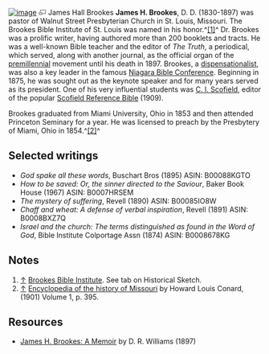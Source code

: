 [![image](images/thumb/0/02/Brookes.jpg/180px-Brookes.jpg)](http://www.theopedia.com/File:Brookes.jpg)
[![image](data:image/png;base64,iVBORw0KGgoAAAANSUhEUgAAAA8AAAALCAAAAACFLIiAAAAAAnRSTlMA/1uRIrUAAABPSURBVAjXY/j///+5vXDwjAHIr26ZAgXZe8H8a/+hoIcw/9nevdVL9+79DuPvzQYZFPUezu8BMZLXgkExnD8HAu6hqv//n+HZVjD4DuUDAKlChD3fj6aPAAAAAElFTkSuQmCC)](http://www.theopedia.com/File:Brookes.jpg "Enlarge")
James Hall Brookes
**James H. Brookes**, D. D. (1830-1897) was pastor of Walnut Street
Presbyterian Church in St. Louis, Missouri. The Brookes Bible
Institute of St. Louis was named in his honor.^[[1]](#note-0)^ Dr.
Brookes was a prolific writer, having authored more than 200
booklets and tracts. He was a well-known Bible teacher and the
editor of *The Truth*, a periodical, which served, along with
another journal, as the official organ of the
[premillennial](Premillennialism "Premillennialism") movement until
his death in 1897. Brookes, a
[dispensationalist](Dispensationalism "Dispensationalism"), was
also a key leader in the famous
[Niagara Bible Conference](Niagara_Bible_Conference "Niagara Bible Conference").
Beginning in 1875, he was sought out as the keynote speaker and for
many years served as its president. One of his very influential
students was [C. I. Scofield](C._I._Scofield "C. I. Scofield"),
editor of the popular
[Scofield Reference Bible](Scofield_Reference_Bible "Scofield Reference Bible")
(1909).

Brookes graduated from Miami University, Ohio in 1853 and then
attended Princeton Seminary for a year. He was licensed to preach
by the Presbytery of Miami, Ohio in 1854.^[[2]](#note-1)^

## Selected writings

-   *God spake all these words*, Buschart Bros (1895) ASIN:
    B00088KGTO
-   *How to be saved: Or, the sinner directed to the Saviour*,
    Baker Book House (1967) ASIN: B0007HRSEM
-   *The mystery of suffering*, Revell (1890) ASIN: B00085IO8W
-   *Chaff and wheat: A defense of verbal inspiration*, Revell
    (1891) ASIN: B0008BXZ7Q
-   *Israel and the church: The terms distinguished as found in the Word of God*,
    Bible Institute Colportage Assn (1874) ASIN: B0008678KG

## Notes

1.  [↑](#ref-0)
    [Brookes Bible Institute](http://www.brookesbible.com/). See tab on
    Historical Sketch.
2.  [↑](#ref-1)
    [Encyclopedia of the history of Missouri](http://books.google.com/books?id=VGsUAAAAYAAJ&pg=PA395&lpg=PA395&dq=%22J.+H.+Brookes%22+++%22The+truth%22&source=bl&ots=4P0bP_6vkk&sig=-5VX0HJF4OopQikQJOoZTxSa1R4&hl=en&ei=Vw5eSvWgIduPmAezm8xu&sa=X&oi=book_result&ct=result&resnum=4)
    by Howard Louis Conard, (1901) Volume 1, p. 395.

## Resources

-   [James H. Brookes: A Memoir](http://books.google.com/books?hl=en&id=Q_vpI3Ifr0sC&dq=james+h+brookes&printsec=frontcover&source=web&ots=chsfPHYvWK&sig=x5oW0A5g9OyO1jCKenXKlryL7Mw#PPA1,M1)
    by D. R. Williams (1897)



